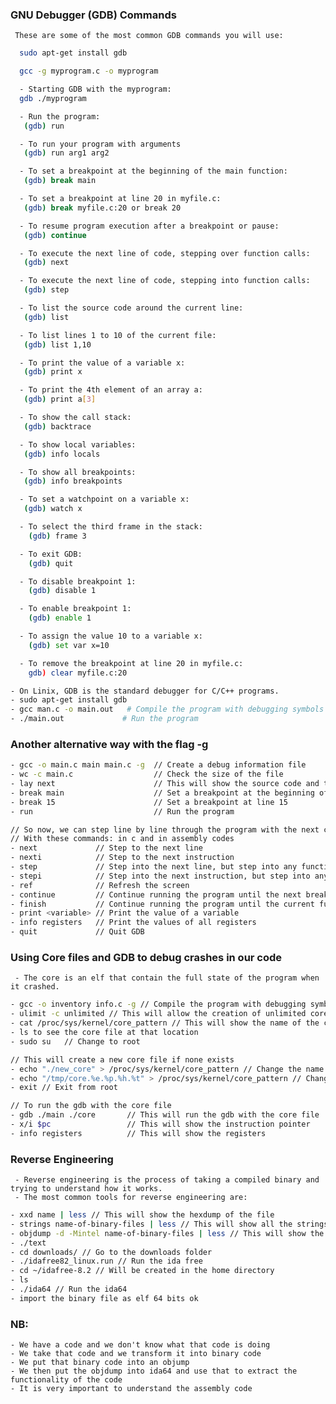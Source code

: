 ### GNU Debugger (GDB) Commands
     These are some of the most common GDB commands you will use:
```bash
  sudo apt-get install gdb
```
```bash
  gcc -g myprogram.c -o myprogram
```
```bash
  - Starting GDB with the myprogram:
  gdb ./myprogram
```
```bash
  - Run the program:
   (gdb) run
```
```bash
  - To run your program with arguments
   (gdb) run arg1 arg2
```
```bash
  - To set a breakpoint at the beginning of the main function:
   (gdb) break main
```

```bash
  - To set a breakpoint at line 20 in myfile.c:
   (gdb) break myfile.c:20 or break 20
```
```bash
  - To resume program execution after a breakpoint or pause:
   (gdb) continue
```
```bash
  - To execute the next line of code, stepping over function calls:
   (gdb) next
```
```bash
  - To execute the next line of code, stepping into function calls:
   (gdb) step
```
```bash
  - To list the source code around the current line:
   (gdb) list
```
```bash
  - To list lines 1 to 10 of the current file:
   (gdb) list 1,10
```

```bash
  - To print the value of a variable x:
   (gdb) print x
```
```bash
  - To print the 4th element of an array a:
   (gdb) print a[3]
```
```bash
  - To show the call stack:
   (gdb) backtrace
```
```bash
  - To show local variables:
   (gdb) info locals
```
```bash
  - To show all breakpoints:
   (gdb) info breakpoints
```
```bash
  - To set a watchpoint on a variable x:
   (gdb) watch x
```
```bash
  - To select the third frame in the stack:
    (gdb) frame 3
```
```bash
  - To exit GDB:
    (gdb) quit
```

```bash
  - To disable breakpoint 1:
    (gdb) disable 1
```
```bash
  - To enable breakpoint 1:
    (gdb) enable 1
```
```bash
  - To assign the value 10 to a variable x:
    (gdb) set var x=10
```
```bash
  - To remove the breakpoint at line 20 in myfile.c:
    gdb) clear myfile.c:20
```

```bash
- On Linix, GDB is the standard debugger for C/C++ programs.
- sudo apt-get install gdb
- gcc man.c -o main.out   # Compile the program with debugging symbols
- ./main.out             # Run the program
```
### Another alternative way with the flag -g

```bash
- gcc -o main.c main main.c -g  // Create a debug information file
- wc -c main.c                  // Check the size of the file
- lay next                      // This will show the source code and the assembly code 
- break main                    // Set a breakpoint at the beginning of the main function
- break 15                      // Set a breakpoint at line 15
- run                           // Run the program

// So now, we can step line by line through the program with the next command
// With these commands: in c and in assembly codes
- next             // Step to the next line
- nexti            // Step to the next instruction
- step             // Step into the next line, but step into any function calls
- stepi            // Step into the next instruction, but step into any function calls
- ref              // Refresh the screen
- continue         // Continue running the program until the next breakpoint
- finish           // Continue running the program until the current function is finished
- print <variable> // Print the value of a variable
- info registers   // Print the values of all registers
- quit             // Quit GDB
```
### Using Core files and GDB to debug crashes in our code
     - The core is an elf that contain the full state of the program when it crashed.

```bash
- gcc -o inventory info.c -g // Compile the program with debugging symbols
- ulimit -c unlimited // This will allow the creation of unlimited core files
- cat /proc/sys/kernel/core_pattern // This will show the name of the core file 
- ls to see the core file at that location
- sudo su   // Change to root

// This will create a new core file if none exists
- echo "./new_core" > /proc/sys/kernel/core_pattern // Change the name of the core file
- echo "/tmp/core.%e.%p.%h.%t" > /proc/sys/kernel/core_pattern // Change the name of the core file
- exit // Exit from root

// To run the gdb with the core file
- gdb ./main ./core       // This will run the gdb with the core file
- x/i $pc                 // This will show the instruction pointer
- info registers          // This will show the registers
```

### Reverse Engineering
     - Reverse engineering is the process of taking a compiled binary and trying to understand how it works.
     - The most common tools for reverse engineering are:
```bash
- xxd name | less // This will show the hexdump of the file
- strings name-of-binary-files | less // This will show all the strings of the file
- objdump -d -Mintel name-of-binary-files | less // This will show the assembly code of the file  disassembler
- ./text
- cd downloads/ // Go to the downloads folder
- ./idafree82_linux.run // Run the ida free
- cd ~/idafree-8.2 // Will be created in the home directory
- ls
- ./ida64 // Run the ida64
- import the binary file as elf 64 bits ok
```
### NB: 
    - We have a code and we don't know what that code is doing
    - We take that code and we transform it into binary code
    - We put that binary code into an objump
    - We then put the objdump into ida64 and use that to extract the functionality of the code
    - It is very important to understand the assembly code

